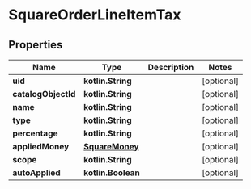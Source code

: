 
# SquareOrderLineItemTax

## Properties
Name | Type | Description | Notes
------------ | ------------- | ------------- | -------------
**uid** | **kotlin.String** |  |  [optional]
**catalogObjectId** | **kotlin.String** |  |  [optional]
**name** | **kotlin.String** |  |  [optional]
**type** | **kotlin.String** |  |  [optional]
**percentage** | **kotlin.String** |  |  [optional]
**appliedMoney** | [**SquareMoney**](SquareMoney.md) |  |  [optional]
**scope** | **kotlin.String** |  |  [optional]
**autoApplied** | **kotlin.Boolean** |  |  [optional]



